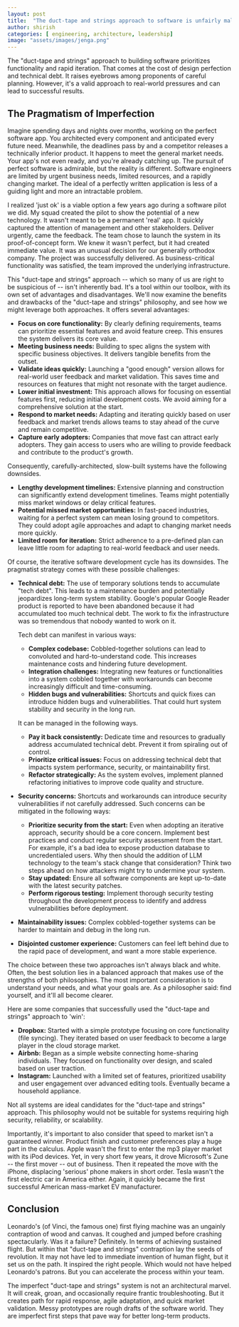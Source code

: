 ```yaml
---
layout: post
title:  "The duct-tape and strings approach to software is unfairly maligned"
author: shirish
categories: [ engineering, architecture, leadership]
image: "assets/images/jenga.png"
---
```

The "duct-tape and strings" approach to building software prioritizes functionality and rapid iteration. That comes at the cost of design perfection and technical debt. It raises eyebrows among proponents of careful planning. However, it's a valid approach to real-world pressures and can lead to successful results.

## The Pragmatism of Imperfection
Imagine spending days and nights over months, working on the perfect software app. You architected every component and anticipated every future need. Meanwhile, the deadlines pass by and a competitor releases a technically inferior product. It happens to meet the general market needs. Your app's not even ready, and you're already catching up. The pursuit of perfect software is admirable, but the reality is different. Software engineers are limited by urgent business needs, limited resources, and a rapidly changing market. The ideal of a perfectly written application is less of a guiding light and more an intractable problem.

I realized 'just ok' is a viable option a few years ago during a software pilot we did. My squad created the pilot to show the potential of a new technology. It wasn't meant to be a permanent 'real' app. It quickly captured the attention of management and other stakeholders. Deliver urgently, came the feedback. The team chose to launch the system in its proof-of-concept form. We knew it wasn't perfect, but it had created immediate value. It was an unusual decision for our generally orthodox company. The project was successfully delivered. As business-critical functionality was satisfied, the team improved the underlying infrastructure.

This "duct-tape and strings" approach -- which so many of us are right to be suspicious of -- isn't inherently bad. It's a tool within our toolbox, with its own set of advantages and disadvantages. We'll now examine the benefits and drawbacks of the "duct-tape and strings" philosophy, and see how we might leverage both approaches. It offers several advantages:

* **Focus on core functionality:** By clearly defining requirements, teams can prioritize essential features and avoid feature creep. This ensures the system delivers its core value.
* **Meeting business needs:** Building to spec aligns the system with specific business objectives. It delivers tangible benefits from the outset.
* **Validate ideas quickly:** Launching a "good enough" version allows for real-world user feedback and market validation. This saves time and resources on features that might not resonate with the target audience.
* **Lower initial investment:** This approach allows for focusing on essential features first, reducing initial development costs. We avoid aiming for a comprehensive solution at the start.
* **Respond to market needs:** Adapting and iterating quickly based on user feedback and market trends allows teams to stay ahead of the curve and remain competitive.
* **Capture early adopters:** Companies that move fast can attract early adopters. They gain access to users who are willing to provide feedback and contribute to the product's growth.

Consequently, carefully-architected, slow-built systems have the following downsides.

* **Lengthy development timelines:** Extensive planning and construction can significantly extend development timelines. Teams might potentially miss market windows or delay critical features.
* **Potential missed market opportunities:** In fast-paced industries, waiting for a perfect system can mean losing ground to competitors. They could adopt agile approaches and adapt to changing market needs more quickly.
* **Limited room for iteration:** Strict adherence to a pre-defined plan can leave little room for adapting to real-world feedback and user needs.

Of course, the iterative software development cycle has its downsides. The pragmatist strategy comes with these possible challenges:

* **Technical debt:** The use of temporary solutions tends to accumulate "tech debt". This leads to a maintenance burden and potentially jeopardizes long-term system stability. Google's popular Google Reader product is reported to have been abandoned because it had accumulated too much technical debt. The work to fix the infrastructure was so tremendous that nobody wanted to work on it.

  Tech debt can manifest in various ways:

  * **Complex codebase:** Cobbled-together solutions can lead to convoluted and hard-to-understand code. This increases maintenance costs and hindering     future development.
  * **Integration challenges:** Integrating new features or functionalities into a system cobbled together with workarounds can become increasingly difficult and time-consuming.
  * **Hidden bugs and vulnerabilities:** Shortcuts and quick fixes can introduce hidden bugs and vulnerabilities. That could hurt system stability and security in the long run.

  It can be managed in the following ways.

  * **Pay it back consistently:** Dedicate time and resources to gradually address accumulated technical debt. Prevent it from spiraling out of control.
  * **Prioritize critical issues:** Focus on addressing technical debt that impacts system performance, security, or maintainability first.
  * **Refactor strategically:** As the system evolves, implement planned refactoring initiatives to improve code quality and structure.

* **Security concerns:** Shortcuts and workarounds can introduce security vulnerabilities if not carefully addressed. Such concerns can be mitigated in the following ways:
  * **Prioritize security from the start:** Even when adopting an iterative approach, security should be a core concern. Implement best practices and conduct regular security assessment from the start. For example, it's a bad idea to expose production database to uncredentialed users. Why then should the addition of LLM technology to the team's stack change that consideration? Think two steps ahead on how attackers might try to undermine your system.
  * **Stay updated:** Ensure all software components are kept up-to-date with the latest security patches.
  * **Perform rigorous testing:** Implement thorough security testing throughout the development process to identify and address vulnerabilities before deployment.

* **Maintainability issues:** Complex cobbled-together systems can be harder to maintain and debug in the long run.
* **Disjointed customer experience:** Customers can feel left behind due to the rapid pace of development, and want a more stable experience.

The choice between these two approaches isn't always black and white. Often, the best solution lies in a balanced approach that makes use of the strengths of both philosophies. The most important consideration is to understand your needs, and what your goals are. As a philosopher said: find yourself, and it'll all become clearer.

Here are some companies that successfully used the "duct-tape and strings" approach to 'win':

* **Dropbox:** Started with a simple prototype focusing on core functionality (file syncing). They iterated based on user feedback to become a large player in the cloud storage market.
* **Airbnb:** Began as a simple website connecting home-sharing individuals. They focused on functionality over design, and scaled based on user traction.
* **Instagram:** Launched with a limited set of features, prioritized usability and user engagement over advanced editing tools. Eventually became a household appliance.

Not all systems are ideal candidates for the "duct-tape and strings" approach. This philosophy would not be suitable for systems requiring high security, reliability, or scalability.

Importantly, it's important to also consider that speed to market isn't a guaranteed winner. Product finish and customer preferences play a huge part in the calculus. Apple wasn't the first to enter the mp3 player market with its iPod devices. Yet, in very short few years, it drove Microsoft's Zune -- the first mover -- out of business. Then it repeated the move with the iPhone, displacing 'serious' phone makers in short order. Tesla wasn't the first electric car in America either. Again, it quickly became the first successful American mass-market EV manufacturer.

## Conclusion
Leonardo's (of Vinci, the famous one) first flying machine was an ungainly contraption of wood and canvas. It coughed and jumped before crashing spectacularly. Was it a failure? Definitely. In terms of achieving sustained flight. But within that "duct-tape and strings" contraption lay the seeds of revolution. It may not have led to immediate invention of human flight, but it set us on the path. It inspired the right people. Which would not have helped Leonardo's patrons. But you can accelerate the process within your team.

The imperfect "duct-tape and strings" system is not an architectural marvel. It will creak, groan, and occasionally require frantic troubleshooting. But it creates path for rapid response, agile adaptation, and quick market validation. Messy prototypes are rough drafts of the software world. They are imperfect first steps that pave way for better long-term products.